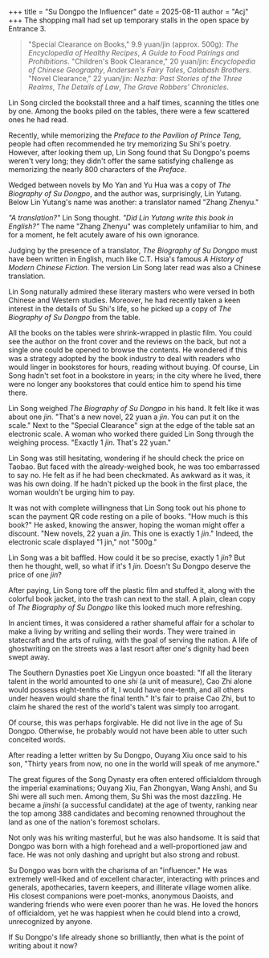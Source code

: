 +++
title = "Su Dongpo the Influencer"
date = 2025-08-11
author = "Acj"
+++
The shopping mall had set up temporary stalls in the open space by Entrance 3.

> "Special Clearance on Books," 9.9 yuan/jin (approx. 500g): *The Encyclopedia of Healthy Recipes*, *A Guide to Food Pairings and Prohibitions*.
> "Children's Book Clearance," 20 yuan/jin: *Encyclopedia of Chinese Geography*, *Andersen's Fairy Tales*, *Calabash Brothers*.
> "Novel Clearance," 22 yuan/jin: *Nezha: Past Stories of the Three Realms*, *The Details of Law*, *The Grave Robbers' Chronicles*.

Lin Song circled the bookstall three and a half times, scanning the titles one by one. Among the books piled on the tables, there were a few scattered ones he had read.

Recently, while memorizing the *Preface to the Pavilion of Prince Teng*, people had often recommended he try memorizing Su Shi's poetry. However, after looking them up, Lin Song found that Su Dongpo's poems weren't very long; they didn't offer the same satisfying challenge as memorizing the nearly 800 characters of the *Preface*.

Wedged between novels by Mo Yan and Yu Hua was a copy of *The Biography of Su Dongpo*, and the author was, surprisingly, Lin Yutang. Below Lin Yutang's name was another: a translator named "Zhang Zhenyu."

*"A translation?"* Lin Song thought. *"Did Lin Yutang write this book in English?"* The name "Zhang Zhenyu" was completely unfamiliar to him, and for a moment, he felt acutely aware of his own ignorance.

Judging by the presence of a translator, *The Biography of Su Dongpo* must have been written in English, much like C.T. Hsia's famous *A History of Modern Chinese Fiction*. The version Lin Song later read was also a Chinese translation.

Lin Song naturally admired these literary masters who were versed in both Chinese and Western studies. Moreover, he had recently taken a keen interest in the details of Su Shi's life, so he picked up a copy of *The Biography of Su Dongpo* from the table.

All the books on the tables were shrink-wrapped in plastic film. You could see the author on the front cover and the reviews on the back, but not a single one could be opened to browse the contents. He wondered if this was a strategy adopted by the book industry to deal with readers who would linger in bookstores for hours, reading without buying. Of course, Lin Song hadn't set foot in a bookstore in years; in the city where he lived, there were no longer any bookstores that could entice him to spend his time there.

Lin Song weighed *The Biography of Su Dongpo* in his hand. It felt like it was about one *jin*.
"That's a new novel, 22 yuan a *jin*. You can put it on the scale."
Next to the "Special Clearance" sign at the edge of the table sat an electronic scale. A woman who worked there guided Lin Song through the weighing process.
"Exactly 1 *jin*. That's 22 yuan."

Lin Song was still hesitating, wondering if he should check the price on Taobao. But faced with the already-weighed book, he was too embarrassed to say no. He felt as if he had been checkmated. As awkward as it was, it was his own doing. If he hadn't picked up the book in the first place, the woman wouldn't be urging him to pay.

It was not with complete willingness that Lin Song took out his phone to scan the payment QR code resting on a pile of books.
"How much is this book?"
He asked, knowing the answer, hoping the woman might offer a discount.
"New novels, 22 yuan a *jin*. This one is exactly 1 *jin*."
Indeed, the electronic scale displayed "1 jin," not "500g."

Lin Song was a bit baffled. How could it be so precise, exactly 1 *jin*? But then he thought, well, so what if it's 1 *jin*. Doesn't Su Dongpo deserve the price of one *jin*?

After paying, Lin Song tore off the plastic film and stuffed it, along with the colorful book jacket, into the trash can next to the stall. A plain, clean copy of *The Biography of Su Dongpo* like this looked much more refreshing.

In ancient times, it was considered a rather shameful affair for a scholar to make a living by writing and selling their words. They were trained in statecraft and the arts of ruling, with the goal of serving the nation. A life of ghostwriting on the streets was a last resort after one's dignity had been swept away.

The Southern Dynasties poet Xie Lingyun once boasted: "If all the literary talent in the world amounted to one *shi* (a unit of measure), Cao Zhi alone would possess eight-tenths of it, I would have one-tenth, and all others under heaven would share the final tenth." It's fair to praise Cao Zhi, but to claim he shared the rest of the world's talent was simply too arrogant.

Of course, this was perhaps forgivable. He did not live in the age of Su Dongpo. Otherwise, he probably would not have been able to utter such conceited words.

After reading a letter written by Su Dongpo, Ouyang Xiu once said to his son, "Thirty years from now, no one in the world will speak of me anymore."

The great figures of the Song Dynasty era often entered officialdom through the imperial examinations; Ouyang Xiu, Fan Zhongyan, Wang Anshi, and Su Shi were all such men. Among them, Su Shi was the most dazzling. He became a *jinshi* (a successful candidate) at the age of twenty, ranking near the top among 388 candidates and becoming renowned throughout the land as one of the nation's foremost scholars.

Not only was his writing masterful, but he was also handsome. It is said that Dongpo was born with a high forehead and a well-proportioned jaw and face. He was not only dashing and upright but also strong and robust.

Su Dongpo was born with the charisma of an "influencer." He was extremely well-liked and of excellent character, interacting with princes and generals, apothecaries, tavern keepers, and illiterate village women alike. His closest companions were poet-monks, anonymous Daoists, and wandering friends who were even poorer than he was. He loved the honors of officialdom, yet he was happiest when he could blend into a crowd, unrecognized by anyone.

If Su Dongpo's life already shone so brilliantly, then what is the point of writing about it now?
